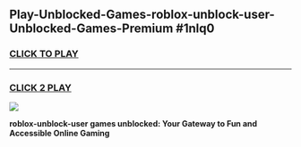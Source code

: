 
## Play-Unblocked-Games-roblox-unblock-user-Unblocked-Games-Premium #1nlq0
<h3>
<a href="https://premium.freeplayer.one?title=roblox-unblock-user&ref=12M">CLICK TO PLAY</a></h3>
<hr>

<h3>
<a href="https://premium.freeplayer.one?title=roblox-unblock-user&ref=12M">CLICK 2 PLAY</a>
  
</h3>

<a href="https://premium.freeplayer.one?title=roblox-unblock-user&ref=12M"><img src="https://clearcache.store/games.png"></a>


**roblox-unblock-user games unblocked: Your Gateway to Fun and Accessible Online Gaming**
